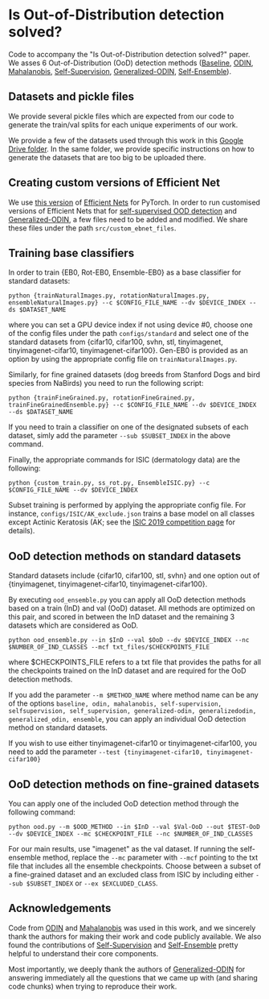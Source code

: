 # Is Out-of-Distribution detection solved?

Code to accompany the "Is Out-of-Distribution detection solved?" paper. We asses 6 Out-of-Distribution (OoD) detection methods ([Baseline](https://arxiv.org/abs/1610.02136), [ODIN](https://arxiv.org/abs/1706.02690), [Mahalanobis](https://arxiv.org/abs/1807.03888), [Self-Supervision](https://arxiv.org/pdf/1906.12340.pdf), [Generalized-ODIN](https://arxiv.org/abs/2002.11297), [Self-Ensemble](https://arxiv.org/abs/1809.03576)).

## Datasets and pickle files

We provide several pickle files which are expected from our code to generate the train/val splits for each unique experiments of our work.

We provide a few of the datasets used through this work in this [Google Drive folder](https://drive.google.com/drive/folders/1vX7cD33jI\_vsIgBw-05Mshju5HyK51Rm?usp=sharing). In the same folder, we provide specific instructions on how to generate the datasets that are too big to be uploaded there. 

## Creating custom versions of Efficient Net

We use [this version](https://github.com/lukemelas/EfficientNet-PyTorch) of [Efficient Nets](https://arxiv.org/abs/1905.11946) for PyTorch. In order to run customised versions of Efficient Nets that for [self-supervised OOD detection](https://arxiv.org/pdf/1906.12340.pdf) and [Generalized-ODIN](https://arxiv.org/abs/2002.11297), a few files need to be added and modified. We share these files under the path `src/custom_ebnet_files`.

## Training base classifiers

In order to train {EB0, Rot-EB0, Ensemble-EB0} as a base classifier for standard datasets:

```python {trainNaturalImages.py, rotationNaturalImages.py, ensembleNaturalImages.py} --c $CONFIG_FILE_NAME --dv $DEVICE_INDEX --ds $DATASET_NAME```

where you can set a GPU device index if not using device #0, choose one of the config files under the path `configs/standard` and select one of the standard datasets from {cifar10, cifar100, svhn, stl, tinyimagenet, tinyimagenet-cifar10, tinyimagenet-cifar100}. Gen-EB0 is provided as an option by using the appropriate config file on `trainNaturalImages.py`.

Similarly, for fine grained datasets (dog breeds from Stanford Dogs and bird species from NaBirds) you need to run the following script:

```python {trainFineGrained.py, rotationFineGrained.py, trainFineGrainedEnsemble.py} --c $CONFIG_FILE_NAME --dv $DEVICE_INDEX --ds $DATASET_NAME```

If you need to train a classifier on one of the designated subsets of each dataset, simly add the parameter `--sub $SUBSET_INDEX` in the above command. 

Finally, the appropriate commands for ISIC (dermatology data) are the following:

```python {custom_train.py, ss_rot.py, EnsembleISIC.py} --c $CONFIG_FILE_NAME --dv $DEVICE_INDEX```

Subset training is performed by applying the appropriate config file. For instance, `configs/ISIC/AK_exclude.json` trains a base model on all classes except Actinic Keratosis (AK; see the [ISIC 2019 competition page](https://challenge2019.isic-archive.com) for details).

## OoD detection methods on standard datasets

Standard datasets include {cifar10, cifar100, stl, svhn} and one option out of {tinyimagenet, tinyimagenet-cifar10, tinyimagenet-cifar100}.

By executing `ood_ensemble.py` you can apply all OoD detection methods based on a train (InD) and val (OoD) dataset. All methods are optimized on this pair, and scored in between the InD dataset and the remaining 3 datasets which are considered as OoD.

```python ood_ensemble.py --in $InD --val $OoD --dv $DEVICE_INDEX --nc $NUMBER_OF_IND_CLASSES --mcf txt_files/$CHECKPOINTS_FILE```  

where $CHECKPOINTS_FILE refers to a txt file that provides the paths for all the checkpoints trained on the InD dataset and are required for the OoD detection methods.

If you add the parameter `--m $METHOD_NAME` where method name can be any of the options `baseline, odin, mahalanobis, self-supervision, selfsupervision, self_supervision, generalized-odin, generalizedodin, generalized_odin, ensemble`, you can apply an individual OoD detection method on standard datasets. 

If you wish to use either tinyimagenet-cifar10 or tinyimagenet-cifar100, you need to add the parameter `--test {tinyimagenet-cifar10, tinyimagenet-cifar100}`

## OoD detection methods on fine-grained datasets

You can apply one of the included OoD detection method through the following command:

```python ood.py --m $OOD_METHOD --in $InD --val $Val-OoD --out $TEST-OoD --dv $DEVICE_INDEX --mc $CHECKPOINT_FILE --nc $NUMBER_OF_IND_CLASSES```

For our main results, use "imagenet" as the val dataset. If running the self-ensemble method, replace the `--mc` parameter with `--mcf` pointing to the txt file that includes all the ensemble checkpoints. Choose between a subset of a fine-grained dataset and an excluded class from ISIC by including either `--sub $SUBSET_INDEX` or `--ex $EXCLUDED_CLASS`. 

## Acknowledgements

Code from [ODIN](https://github.com/facebookresearch/odin) and [Mahalanobis](https://github.com/pokaxpoka/deep_Mahalanobis_detector/) was used in this work, and we sincerely thank the authors for making their work and code publicly available. We also found the contributions of [Self-Supervision](https://github.com/hendrycks/ss-ood) and [Self-Ensemble](https://github.com/YU1ut/Ensemble-of-Leave-out-Classifiers) pretty helpful to understand their core components.

Most importantly, we deeply thank the authors of [Generalized-ODIN](https://arxiv.org/abs/2002.11297) for answering immediately all the questions that we came up with (and sharing code chunks) when trying to reproduce their work.
